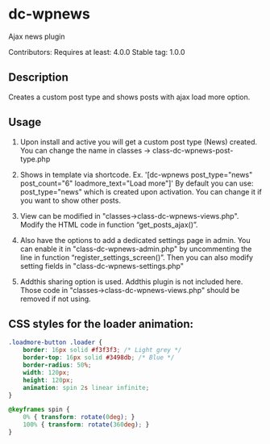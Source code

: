 # dc-wpnews
Ajax news plugin

Contributors:
Requires at least: 4.0.0
Stable tag: 1.0.0

## Description

Creates a custom post type and shows posts with ajax load more option.

## Usage

1. Upon install and active you will get a custom post type (News) created. You can change the name in classes -> class-dc-wpnews-post-type.php

2. Shows in template via shortcode. Ex. '[dc-wpnews post_type="news" post_count="6" loadmore_text="Load more"]'
 By default you can use: post_type="news" which is created upon activation. You can change it if you want to show other posts.

3. View can be modified in "classes->class-dc-wpnews-views.php". Modify the HTML code in function “get_posts_ajax()”.

4. Also have the options to add a dedicated settings page in admin. You can enable it in "class-dc-wpnews-admin.php" by uncommenting the line in function “register_settings_screen()”.
 Then you can also modify setting fields in "class-dc-wpnews-settings.php"

5. Addthis sharing option is used. Addthis plugin is not included here. Those code in "classes->class-dc-wpnews-views.php" should be removed if not using.

## CSS styles for the loader animation:

```css
.loadmore-button .loader {
    border: 16px solid #f3f3f3; /* Light grey */
    border-top: 16px solid #3498db; /* Blue */
    border-radius: 50%;
    width: 120px;
    height: 120px;
    animation: spin 2s linear infinite;
}

@keyframes spin {
    0% { transform: rotate(0deg); }
    100% { transform: rotate(360deg); }
}
```
